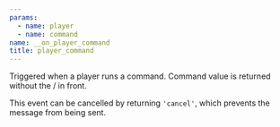 ```yaml
---
params:
  - name: player
  - name: command
name: __on_player_command
title: player_command
---
```


Triggered when a player runs a command. Command value is returned without the /
in front.

This event can be cancelled by returning `'cancel'`, which prevents the message
from being sent.
